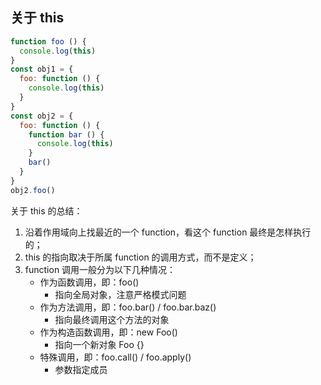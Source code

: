 ## 关于 this

```js
function foo () {
  console.log(this)
}
const obj1 = {
  foo: function () {
    console.log(this)
  }
}
const obj2 = {
  foo: function () {
    function bar () {
      console.log(this)
    }
    bar()
  }
}
obj2.foo()
```

关于 this 的总结：

1. 沿着作用域向上找最近的一个 function，看这个 function 最终是怎样执行的；
2. this 的指向取决于所属 function 的调用方式，而不是定义；
3. function 调用一般分为以下几种情况：
    - 作为函数调用，即：foo()
        - 指向全局对象，注意严格模式问题
    - 作为方法调用，即：foo.bar() / foo.bar.baz()
        - 指向最终调用这个方法的对象
    - 作为构造函数调用，即：new Foo()
        - 指向一个新对象 Foo {}
    - 特殊调用，即：foo.call() / foo.apply()
        - 参数指定成员

